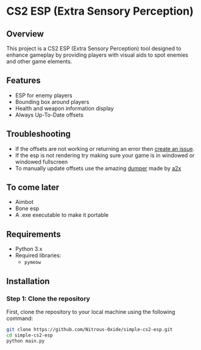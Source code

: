 # CS2 ESP (Extra Sensory Perception)

## Overview
This project is a CS2 ESP (Extra Sensory Perception) tool designed to enhance gameplay by providing players with visual aids to spot enemies and other game elements. 

## Features
- ESP for enemy players
- Bounding box around players
- Health and weapon information display
- Always Up-To-Date offsets

## Troubleshooting
- If the offsets are not working or returning an error then [create an issue](https://github.com/Nitrous-0xide/cs2-esp/issues).
- If the esp is not rendering try making sure your game is in windowed or windowed fullscreen
- To manually update offsets use the amazing [dumper](https://github.com/a2x/cs2-dumper/releases/tag/0.1.2) made by [a2x](https://github.com/a2x/)

## To come later
- Aimbot
- Bone esp
- A .exe executable to make it portable

## Requirements
- Python 3.x
- Required libraries:
  - `pymeow`
 

## Installation

### Step 1: Clone the repository
First, clone the repository to your local machine using the following command:

```bash
git clone https://github.com/Nitrous-0xide/simple-cs2-esp.git
cd simple-cs2-esp
python main.py
